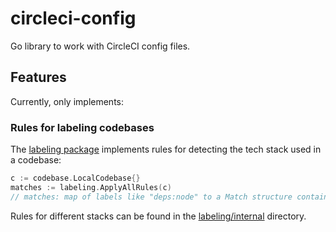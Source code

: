 # circleci-config

Go library to work with CircleCI config files.

## Features

Currently, only implements:

### Rules for labeling codebases

The [labeling package](labeling) implements rules for detecting the tech stack used in a
codebase:

```go
c := codebase.LocalCodebase{}
matches := labeling.ApplyAllRules(c)
// matches: map of labels like "deps:node" to a Match structure containing more details
```

Rules for different stacks can be found in the [labeling/internal](labeling/internal) directory.
